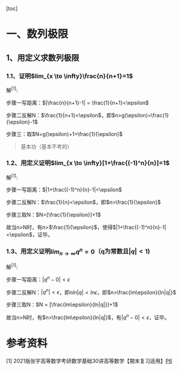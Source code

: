 [toc]

# 一、数列极限

## 1、用定义求数列极限

### 1.1、证明$lim_{x \to \infty}\frac{n}{n+1}=1$

解<sup>[1]</sup>:

步骤一写距离：$|\frac{n}{n+1}-1| = \frac{1}{n+1}<\epsilon$

步骤二反解N：$\frac{1}{n+1}<\epsilon$，即$n>g(\epsilon)=\frac{1}{\epsilon}-1$

步骤三：取$N=g(\epsilon)+1=\frac{1}{\epsilon}$

> 基本功（基本不考的）

### 1.2、用定义证明$lim_{x \to \infty}[1+\frac{(-1)^n}{n}]=1$

解<sup>[1]</sup>:

步骤一写距离：$|1+\frac{(-1)^n}{n}-1|<\epsilon$

步骤二反解N：$\frac{1}{n}<\epsilon$，即$n>\frac{1}{\epsilon}$

步骤三取N：$N=[\frac{1}{\epsilon}]+1$

故当n>N时，有n>$\frac{1}{\epsilon}$，使得$|1+\frac{(-1)^n}{n}-1|<\epsilon$，证毕。

### 1.3、用定义证明$lim_{n \to \infty}q^n=0$（q为常数且$|q|<1$)

解<sup>[1]</sup>:

步骤一写距离：$|q^n-0|<\epsilon$

步骤二反解N：$|q^n|<\epsilon$，即$nln|q|<ln\epsilon$，即$n>\frac{lm\epsilon}{ln|q|}$

步骤三取N：$N = [\frac{lm\epsilon}{ln|q|}]+1$

故当n>N时，有$n>\frac{lm\epsilon}{ln|q|}$，有$|q^n-0|<\epsilon$，证毕。





















# 参考资料

[1] 2021版张宇高等数学考研数学基础30讲高等数学【期末复习适用】[P6](https://www.bilibili.com/video/BV1ME411M7hp?p=6)

